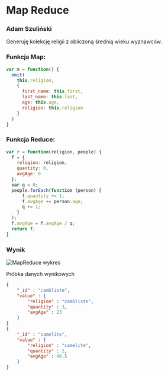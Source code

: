 # Map Reduce

### Adam Szuliński

Generuję kolekcję religii z obliczoną średnią wieku wyznawców.

### Funkcja Map:
```js
var m = function() {
  emit(
    this.religion,
    {
      first_name: this.first,
      last_name: this.last,
      age: this.age,
      religion: this.religion
    }
  )
}
```

### Funkcja Reduce:

```js
var r = function(religion, people) {
  f = {
    religion: religion,
    quantity: 0,
    avgAge: 0
  };
  var q = 0;
  people.forEach(function (person) {
      f.quantity += 1;
      f.avgAge += person.age;
      q += 1;
    }
  );
  f.avgAge = f.avgAge / q;
  return f;
}

```

### Wynik


![MapReduce wykres](https://github.com/szadams/map-reduce/raw/master/images/wykres_aszulinski.JPG)


Próbka danych wynikowych
```json
{
	"_id" : "cambliste",
	"value" : {
		"religion" : "cambliste",
		"quantity" : 3,
		"avgAge" : 23
	}
}
{
	"_id" : "camelite",
	"value" : {
		"religion" : "camelite",
		"quantity" : 2,
		"avgAge" : 46.5
	}
}
```
